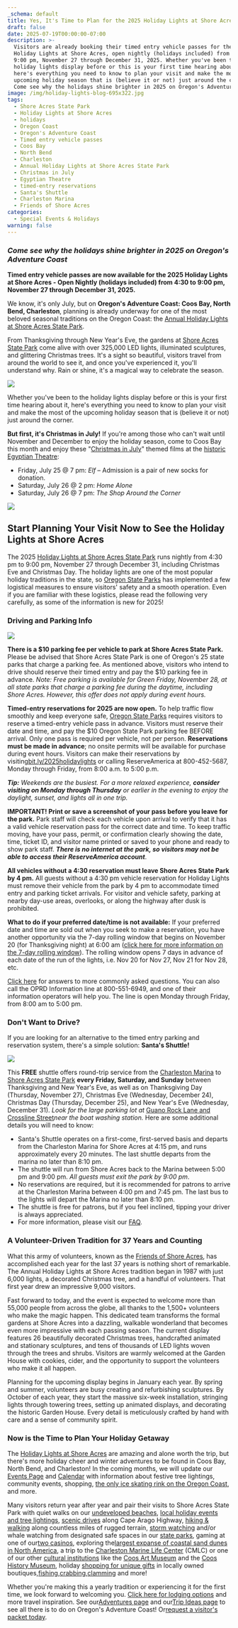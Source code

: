 ```yaml
---
_schema: default
title: Yes, It's Time to Plan for the 2025 Holiday Lights at Shore Acres
draft: false
date: 2025-07-19T00:00:00-07:00
description: >-
  Visitors are already booking their timed entry vehicle passes for the 2025
  Holiday Lights at Shore Acres, open nightly (holidays included) from 4:30 to
  9:00 pm, November 27 through December 31, 2025. Whether you've been to the
  holiday lights display before or this is your first time hearing about it,
  here's everything you need to know to plan your visit and make the most of the
  upcoming holiday season that is (believe it or not) just around the corner.
  Come see why the holidays shine brighter in 2025 on Oregon's Adventure Coast!
image: /img/holiday-lights-blog-695x322.jpg
tags:
  - Shore Acres State Park
  - Holiday Lights at Shore Acres
  - holidays
  - Oregon Coast
  - Oregon's Adventure Coast
  - Timed entry vehicle passes
  - Coos Bay
  - North Bend
  - Charleston
  - Annual Holiday Lights at Shore Acres State Park
  - Christmas in July
  - Egyptian Theatre
  - timed-entry reservations
  - Santa's Shuttle
  - Charleston Marina
  - Friends of Shore Acres
categories:
  - Special Events & Holidays
warning: false
---
```

### *Come see why the holidays shine brighter in 2025 on Oregon's Adventure Coast*

**Timed entry vehicle passes are now available for the 2025 Holiday Lights at Shore Acres - Open Nightly (holidays included) from 4:30 to 9:00 pm, November 27 through December 31, 2025.**

We know, it's only July, but on **Oregon's Adventure Coast: Coos Bay, North Bend, Charleston**, planning is already underway for one of the most beloved seasonal traditions on the Oregon Coast: the [Annual Holiday Lights at Shore Acres State Park](https://www.oregonsadventurecoast.com/event/annual-holiday-lights-at-shore-acres/).

From Thanksgiving through New Year's Eve, the gardens at [Shore Acres State Park](https://stateparks.oregon.gov/index.cfm?do=park.profile&amp;parkId=68) come alive with over 325,000 LED lights, illuminated sculptures, and glittering Christmas trees. It's a sight so beautiful, visitors travel from around the world to see it, and once you've experienced it, you'll understand why. Rain or shine, it's a magical way to celebrate the season.

![](/img/holiday-lights-blog-695x322-1.jpg)

Whether you've been to the holiday lights display before or this is your first time hearing about it, here's everything you need to know to plan your visit and make the most of the upcoming holiday season that is (believe it or not) just around the corner.

**But first, it's Christmas in July!** If you're among those who can't wait until November and December to enjoy the holiday season, come to Coos Bay this month and enjoy these "[Christmas in July](https://static1.squarespace.com/static/6357fea17fe4eb7dc9acd48d/t/685b3648c61f097f60644c53/1750808137746/July+calendar.jpg)" themed films at the [historic Egyptian Theatre](https://www.egyptiantheatre.events/):

* Friday, July 25 @ 7 pm: *Elf* – Admission is a pair of new socks for donation.
* Saturday, July 26 @ 2 pm: *Home Alone*
* Saturday, July 26 @ 7 pm: *The Shop Around the Corner*

![](/img/christmas-in-july-1.jpg)

## Start Planning Your Visit Now to See the Holiday Lights at Shore Acres

The 2025 [Holiday Lights at Shore Acres State Park](https://www.oregonsadventurecoast.com/event/annual-holiday-lights-at-shore-acres/) runs nightly from 4:30 pm to 9:00 pm, November 27 through December 31, including Christmas Eve and Christmas Day. The holiday lights are one of the most popular holiday traditions in the state, so [Oregon State Parks](https://stateparks.oregon.gov/index.cfm?do=v.feature-article&amp;articleId=364) has implemented a few logistical measures to ensure visitors' safety and a smooth operation. Even if you are familiar with these logistics, please read the following very carefully, as some of the information is new for 2025!

### Driving and Parking Info

![](/img/holiday-lights-blog-695x322.png)

**There is a $10 parking fee per vehicle to park at Shore Acres State Park.** Please be advised that Shore Acres State Park is one of Oregon's 25 state parks that charge a parking fee. As mentioned above, visitors who intend to drive should reserve their timed entry and pay the $10 parking fee in advance. *Note: Free parking is available for Green Friday, November 28, at all state parks that charge a parking fee during the daytime, including Shore Acres. However, this offer does not apply during event hours.*

**Timed-entry reservations for 2025 are now open.** To help traffic flow smoothly and keep everyone safe, [Oregon State Parks](https://stateparks.oregon.gov/index.cfm?do=v.feature-article&amp;articleId=364) requires visitors to reserve a timed-entry vehicle pass in advance. Visitors must reserve their date and time, and pay the $10 Oregon State Park parking fee BEFORE arrival. Only one pass is required per vehicle, not per person. **Reservations must be made in advance**; no onsite permits will be available for purchase during event hours. Visitors can make their reservations by visiting[<u>bit.ly/2025holidaylights</u>](https://bit.ly/2025holidaylights) or calling ReserveAmerica at 800-452-5687, Monday through Friday, from 8:00 a.m. to 5:00 p.m.

***Tip:** Weekends are the busiest. For a more relaxed experience, **consider visiting on Monday through Thursday** or earlier in the evening to enjoy the daylight, sunset, and lights all in one trip.*

**IMPORTANT! Print or save a screenshot of your pass before you leave for the park.** Park staff will check each vehicle upon arrival to verify that it has a valid vehicle reservation pass for the correct date and time. To keep traffic moving, have your pass, permit, or confirmation clearly showing the date, time, ticket ID, and visitor name printed or saved to your phone and ready to show park staff. ***There is no internet at the park, so visitors may not be able to access their ReserveAmerica account***.

**All vehicles without a 4:30 reservation must leave Shore Acres State Park by 4 pm.** All guests without a 4:30 pm vehicle reservation for Holiday Lights must remove their vehicle from the park by 4 pm to accommodate timed entry and parking ticket arrivals. For visitor and vehicle safety, parking at nearby day-use areas, overlooks, or along the highway after dusk is prohibited.

**What to do if your preferred date/time is not available:** If your preferred date and time are sold out when you seek to make a reservation, you have another opportunity via the 7-day rolling window that begins on November 20 (for Thanksgiving night) at 6:00 am ([click here for more information on the 7-day rolling window](https://stateparks.oregon.gov/index.cfm?do=v.feature-article&amp;articleId=364)). The rolling window opens 7 days in advance of each date of the run of the lights, i.e. Nov 20 for Nov 27, Nov 21 for Nov 28, etc.

[Click here](https://stateparks.oregon.gov/index.cfm?do=v.feature-article&amp;articleId=364) for answers to more commonly asked questions. You can also call the OPRD Information line at 800-551-6949, and one of their information operators will help you. The line is open Monday through Friday, from 8:00 am to 5:00 pm.

### Don't Want to Drive?

If you are looking for an alternative to the timed entry parking and reservation system, there's a simple solution: **Santa's Shuttle!**

![](/img/holiday-lights-blog-695x322-1.png)

This **FREE** shuttle offers round-trip service from the [Charleston Marina](https://www.portofcoosbay.com/charleston-marina) to [Shore Acres State Park](https://shoreacres.net/) **every Friday, Saturday, and Sunday** between Thanksgiving and New Year's Eve, as well as on Thanksgiving Day (Thursday, November 27), Christmas Eve (Wednesday, December 24), Christmas Day (Thursday, December 25), and New Year's Eve (Wednesday, December 31). *Look for the large parking lot at* [Guano Rock Lane and Crossline Street](https://www.google.com/maps/search/43.345184,+-124.324871?coh=219680&amp;utm_campaign=tt-rcs&amp;entry=tts&amp;g_ep=EgoyMDI0MTEwNS4wIPu8ASoASAFQAw%3D%3D)*near the boat washing station.* Here are some additional details you will need to know:

* Santa's Shuttle operates on a first-come, first-served basis and departs from the Charleston Marina for Shore Acres at 4:15 pm, and runs approximately every 20 minutes. The last shuttle departs from the marina no later than 8:10 pm.
* The shuttle will run from Shore Acres back to the Marina between 5:00 pm and 9:00 pm. *All guests must exit the park by 9:00 pm*.
* No reservations are required, but it is recommended for patrons to arrive at the Charleston Marina between 4:00 pm and 7:45 pm. The last bus to the lights will depart the Marina no later than 8:10 pm.
* The shuttle is free for patrons, but if you feel inclined, tipping your driver is always appreciated.
* For more information, please visit our [FAQ](https://www.oregonsadventurecoast.com/img/holiday-lights-shuttle-faq.pdf).

### A Volunteer-Driven Tradition for 37 Years and Counting

What this army of volunteers, known as the [Friends of Shore Acres](https://shoreacres.net/about-us/about-friends-of-shore-acres-inc/), has accomplished each year for the last 37 years is nothing short of remarkable. The Annual Holiday Lights at Shore Acres tradition began in 1987 with just 6,000 lights, a decorated Christmas tree, and a handful of volunteers. That first year drew an impressive 9,000 visitors.

Fast forward to today, and the event is expected to welcome more than 55,000 people from across the globe, all thanks to the 1,500+ volunteers who make the magic happen. This dedicated team transforms the formal gardens at Shore Acres into a dazzling, walkable wonderland that becomes even more impressive with each passing season. The current display features 26 beautifully decorated Christmas trees, handcrafted animated and stationary sculptures, and tens of thousands of LED lights woven through the trees and shrubs. Visitors are warmly welcomed at the Garden House with cookies, cider, and the opportunity to support the volunteers who make it all happen.

Planning for the upcoming display begins in January each year. By spring and summer, volunteers are busy creating and refurbishing sculptures. By October of each year, they start the massive six-week installation, stringing lights through towering trees, setting up animated displays, and decorating the historic Garden House. Every detail is meticulously crafted by hand with care and a sense of community spirit.

### **Now is the Time to Plan Your Holiday Getaway**

The [Holiday Lights at Shore Acres](https://www.oregonsadventurecoast.com/event/annual-holiday-lights-at-shore-acres/) are amazing and alone worth the trip, but there's more holiday cheer and winter adventures to be found in Coos Bay, North Bend, and Charleston! In the coming months, we will update our [Events Page](https://www.oregonsadventurecoast.com/events/) and [Calendar](https://www.oregonsadventurecoast.com/calendar/) with information about festive tree lightings, community events, shopping, [the only ice skating rink on the Oregon Coast](https://www.oregonsadventurecoast.com/event/ice-skating-in-north-bend/), and more.

Many visitors return year after year and pair their visits to Shore Acres State Park with quiet walks on our [undeveloped beaches](https://www.oregonsadventurecoast.com/undeveloped-beaches), [local holiday events and tree lightings](https://www.oregonsadventurecoast.com/event/holiday-happenings-tree-lightings-on-oregon-s-adventure-coast/), [scenic drives](https://www.oregonsadventurecoast.com/scenic-drives) along Cape Arago Highway, [hiking & walking](https://www.oregonsadventurecoast.com/hiking-walking) along countless miles of rugged terrain, [storm watching](https://www.oregonsadventurecoast.com/storm-watching) and/or whale watching from designated safe spaces in our [state parks](https://www.oregonsadventurecoast.com/state-parks-and-national-lands), gaming at one of our[two casinos](https://www.oregonsadventurecoast.com/gaming), exploring the[largest expanse of coastal sand dunes in North America](https://www.oregonsadventurecoast.com/untamed-dunes), a trip to the [Charleston Marine Life Center](https://cmlc.uoregon.edu/) (CMLC) or one of our other [cultural institutions](https://www.oregonsadventurecoast.com/art-history-culture) like the [Coos Art Museum](http://www.coosart.org/) and the [Coos History Museum](https://cooshistory.org/), holiday [shopping for unique gifts](https://www.oregonsadventurecoast.com/shopping) in locally owned boutiques,[fishing](https://www.oregonsadventurecoast.com/fishing),[crabbing](https://www.oregonsadventurecoast.com/crabbing-clamming),[clamming](https://www.oregonsadventurecoast.com/clamming) and more!

Whether you're making this a yearly tradition or experiencing it for the first time, we look forward to welcoming you. [Click here for lodging options](https://www.oregonsadventurecoast.com/lodging/) and more travel inspiration. See our[Adventures page](https://www.oregonsadventurecoast.com/adventures) and our[Trip Ideas page](https://www.oregonsadventurecoast.com/tripideas) to see all there is to do on Oregon's Adventure Coast! Or[request a visitor's packet today](https://www.oregonsadventurecoast.com/contact/#contactform).

&nbsp;